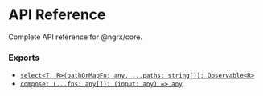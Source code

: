 # API Reference
Complete API reference for @ngrx/core.

### Exports
* [`select<T, R>(pathOrMapFn: any, ...paths: string[]): Observable<R>`](select.md)
* [`compose: (...fns: any[]): (input: any) => any`](compose.md)
